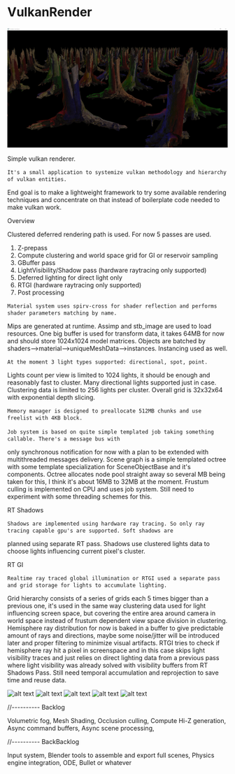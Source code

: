 # VulkanRender

![alt text](https://github.com/kabarsa01/VulkanRender/blob/master/2021-07-01%2001_10_21-Vulkan%20renderer.png)

Simple vulkan renderer.

	It's a small application to systemize vulkan methodology and hierarchy of vulkan entities.
End goal is to make a lightweight framework to try some available rendering techniques
and concentrate on that instead of boilerplate code needed to make vulkan work.

Overview

Clustered deferred rendering path is used. For now 5 passes are used.

  1. Z-prepass
  2. Compute clustering and world space grid for GI or reservoir sampling
  3. GBuffer pass
  4. LightVisibility/Shadow pass (hardware raytracing only supported)
  5. Deferred lighting for direct light only
  6. RTGI (hardware raytracing only supported)
  7. Post processing

	Material system uses spirv-cross for shader reflection and performs shader parameters matching by name.
Mips are generated at runtime. Assimp and stb_image are used to load resources. One big buffer is used for
transform data, it takes 64MB for now and should store 1024x1024 model matrices. Objects are batched by 
shaders-->material-->uniqueMeshData-->instances. Instancing used as well. 

	At the moment 3 light types supported: directional, spot, point. 
Lights count per view is limited to 1024 lights, it should be enough and reasonably fast to cluster. Many directional lights 
supported just in case. Clustering data is limited to 256 lights per cluster. Overall grid is 32x32x64 with
exponential depth slicing. 

	Memory manager is designed to preallocate 512MB chunks and use freelist with 4KB block.

	Job system is based on quite simple templated job taking something callable. There's a message bus with 
only synchronous notification for now with a plan to be extended with multithreaded messages delivery.
Scene graph is a simple templated octree with some template specialization for SceneObjectBase and it's components.
Octree allocates node pool straight away so several MB being taken for this, I think it's about 16MB to 32MB at the moment.
Frustum culling is implemented on CPU and uses job system. Still need to experiment with some threading schemes for this.

RT Shadows

	Shadows are implemented using hardware ray tracing. So only ray tracing capable gpu's are supported. Soft shadows are
planned using separate RT pass. Shadows use clustered lights data to choose lights influencing current pixel's cluster.

RT GI

	Realtime ray traced global illumination or RTGI used a separate pass and grid storage for lights to accumulate lighting.
Grid hierarchy consists of a series of grids each 5 times bigger than a previous one, it's used in the same way clustering data
used for light influencing screen space, but covering the entire area around camera in world space instead of frustum dependent
view space division in clustering. Hemisphere ray distribution for now is baked in a buffer to give predictable amount of rays 
and directions, maybe some noise/jitter will be introduced later and proper filtering to minimize visual artifacts. RTGI tries
to check if hemisphere ray hit a pixel in screenspace and in this case skips light visibility traces and just relies on direct
lighting data from a previous pass where light visibility was already solved with visibility buffers from RT Shadows Pass.
Still need temporal accumulation and reprojection to save time and reuse data.

![alt text](https://github.com/kabarsa01/VulkanRender/blob/master/2022-01-16%00_36_23-Vulkan%20renderer.png)
![alt text](https://github.com/kabarsa01/VulkanRender/blob/master/2022-01-16%00_38_47-Vulkan%20renderer.png)
![alt text](https://github.com/kabarsa01/VulkanRender/blob/master/2022-01-16%00_39_09-Vulkan%20renderer.png)
![alt text](https://github.com/kabarsa01/VulkanRender/blob/master/2022-01-16%00_58_12-Vulkan%20renderer.png)
![alt text](https://github.com/kabarsa01/VulkanRender/blob/master/2022-01-16%01_19_02-Vulkan%20renderer.png)

//---------- Backlog


  Volumetric fog,
  Mesh Shading,
  Occlusion culling,
  Compute Hi-Z generation,
  Async command buffers,
  Async scene processing,


//---------- BackBacklog


  Input system,
  Blender tools to assemble and export full scenes,
  Physics engine integration, ODE, Bullet or whatever

